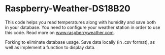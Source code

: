 Raspberry-Weather-DS18B20
=========================

This code helps you read temperatures along with humidity and save both in your database. You need to configure your weather station in order to use this code. Read more on www.raspberryweather.com.

Forking to eliminate database usage. Save data locally (in .csv format), as well as implement a function to display data.
